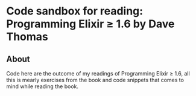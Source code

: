 # Code sandbox for reading: Programming Elixir ≥ 1.6 by Dave Thomas

## About
Code here are the outcome of my readings of Programming Elixir ≥ 1.6, all this is mearly exercises from the book and code snippets that comes to mind while reading the book.
